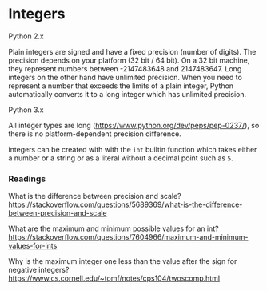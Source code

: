 # Integers

Python 2.x

Plain integers are signed and have a fixed precision (number of digits). The precision depends on your platform (32 bit / 64 bit). On a 32 bit machine, they represent numbers between -2147483648 and 2147483647. Long integers on the other hand have unlimited precision. When you need to represent a number that exceeds the limits of a plain integer, Python automatically converts it to a long integer which has unlimited precision. 


Python 3.x 

All integer types are long (https://www.python.org/dev/peps/pep-0237/), so there is no platform-dependent precision difference. 

integers can be created with with the `int` builtin function which takes either a number or a string or as a literal without a decimal point such as `5`.

### Readings

What is the difference between precision and scale? 
https://stackoverflow.com/questions/5689369/what-is-the-difference-between-precision-and-scale

What are the maximum and minimum possible values for an int? 
https://stackoverflow.com/questions/7604966/maximum-and-minimum-values-for-ints

Why is the maximum integer one less than the value after the sign for negative integers?
https://www.cs.cornell.edu/~tomf/notes/cps104/twoscomp.html
